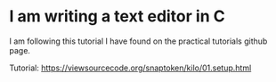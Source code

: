 # I am writing a text editor in C

I am following this tutorial I have found on the practical tutorials github page.

Tutorial: https://viewsourcecode.org/snaptoken/kilo/01.setup.html